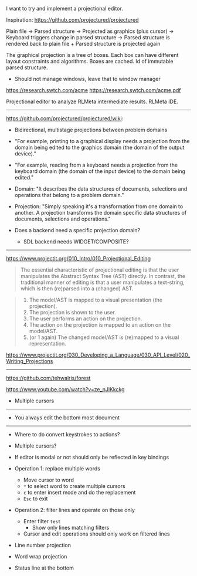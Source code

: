 I want to try and implement a projectional editor.

Inspiration: https://github.com/projectured/projectured

Plain file ->
Parsed structure ->
Projected as graphics (plus cursor) ->
Keyboard triggers change in parsed structure ->
    Parsed structure is rendered back to plain file
    +
    Parsed structure is projected again

The graphical projection is a tree of boxes. Each box can have different layout
constraints and algorithms. Boxes are cached. Id of immutable parsed
structure.

* Should not manage windows, leave that to window manager

https://research.swtch.com/acme
https://research.swtch.com/acme.pdf

Projectional editor to analyze RLMeta intermediate results. RLMeta IDE.

---

https://github.com/projectured/projectured/wiki:

* Bidirectional, multistage projections between problem domains

* "For example, printing to a graphical display needs a projection from the
  domain being edited to the graphics domain (the domain of the output
  device)."

* "For example, reading from a keyboard needs a projection from the keyboard
  domain (the domain of the input device) to the domain being edited."

* Domain: "It describes the data structures of documents, selections and
  operations that belong to a problem domain."

* Projection: "Simply speaking it's a transformation from one domain to
  another. A projection transforms the domain specific data structures of
  documents, selections and operations."

* Does a backend need a specific projection domain?

    * SDL backend needs WIDGET/COMPOSITE?

---

https://www.projectit.org/010_Intro/010_Projectional_Editing

> The essential characteristic of projectional editing is that the user
> manipulates the Abstract Syntax Tree (AST) directly. In contrast, the
> traditional manner of editing is that a user manipulates a text-string, which
> is then (re)parsed into a (changed) AST.

> 1. The model/AST is mapped to a visual presentation (the projection).
> 2. The projection is shown to the user.
> 3. The user performs an action on the projection.
> 4. The action on the projection is mapped to an action on the model/AST.
> 5. (or 1 again) The changed model/AST is (re)mapped to a visual representation.

https://www.projectit.org/030_Developing_a_Language/030_API_Level/020_Writing_Projections

---

https://github.com/tehwalris/forest

https://www.youtube.com/watch?v=ze_nJlKkckg

* Multiple cursors

---

* You always edit the bottom most document

---

* Where to do convert keystrokes to actions?
* Multiple cursors?
* If editor is modal or not should only be reflected in key bindings

* Operation 1: replace multiple words
    * Move cursor to word
    * `*` to select word to create multiple cursors
    * `c` to enter insert mode and do the replacement
    * `Esc` to exit

* Operation 2: filter lines and operate on those only
    * Enter filter `test`
        * Show only lines matching filters
    * Cursor and edit operations should only work on filtered lines

* Line number projection

* Word wrap projection

* Status line at the bottom
